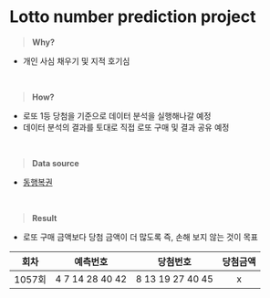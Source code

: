 # Lotto number prediction project

> **Why?**

- 개인 사심 채우기 및 지적 호기심 

<br>

> **How?** 

- 로또 1등 당첨을 기준으로 데이터 분석을 실행해나갈 예정 
- 데이터 분석의 결과를 토대로 직접 로또 구매 및 결과 공유 예정 
<br>

> **Data source**

- [동행복권](https://www.dhlottery.co.kr/common.do?method=main)
<br>

> **Result**

- 로또 구매 금액보다 당첨 금액이 더 많도록 즉, 손해 보지 않는 것이 목표

|회차|예측번호|당첨번호|당첨금액|
|:------:|:---:|:---:|:---:|
|1057회|4 7 14 28 40 42|8 13 19 27 40 45|x|

